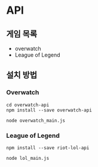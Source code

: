 # API

## 게임 목록

- overwatch
- League of Legend


## 설치 방법


### Overwatch

```shell
cd overwatch-api
npm install --save overwatch-api

node overwatch_main.js
```


### League of Legend

```shell
npm install --save riot-lol-api

node lol_main.js
```
